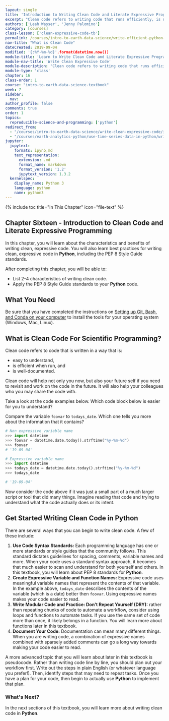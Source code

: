```yaml
---
layout: single
title: 'Introduction to Writing Clean Code and Literate Expressive Programming'
excerpt: "Clean code refers to writing code that runs efficiently, is not redundant and is easy for anyone to understand. Learn about the characteristics and benefits of writing clean, expressive code in Python."
authors: ['Leah Wasser', 'Jenny Palomino']
category: [courses]
class-lesson: ['clean-expressive-code-tb']
permalink: /courses/intro-to-earth-data-science/write-efficient-python-code/intro-to-clean-code/
nav-title: "What is Clean Code"
dateCreated: 2019-09-04
modified: '{:%Y-%m-%d}'.format(datetime.now())
module-title: 'Learn to Write Clean Code and Literate Expressive Programming'
module-nav-title: 'Write Clean Expressive Code'
module-description: "Clean code refers to writing code that runs efficiently, is not redundant and is easy for anyone to understand. Learn best practices for writing clean, expressive code in Python."
module-type: 'class'
chapter: 16
class-order: 1
course: "intro-to-earth-data-science-textbook"
week: 7
sidebar:
  nav:
author_profile: false
comments: true
order: 1
topics:
  reproducible-science-and-programming: ['python']
redirect_from:
  - "/courses/intro-to-earth-data-science/write-clean-expressive-code/intro-to-clean-code/"
  - "/courses/earth-analytics-python/use-time-series-data-in-python/write-clean-code-with-python/"
jupyter:
  jupytext:
    formats: ipynb,md
    text_representation:
      extension: .md
      format_name: markdown
      format_version: '1.2'
      jupytext_version: 1.3.2
  kernelspec:
    display_name: Python 3
    language: python
    name: python3
---
```


<!-- #region -->
{% include toc title="In This Chapter" icon="file-text" %}

<div class='notice--success' markdown="1">

## <i class="fa fa-ship" aria-hidden="true"></i> Chapter Sixteen - Introduction to Clean Code and Literate Expressive Programming

In this chapter, you will learn about the characteristics and benefits of writing clean, expressive code. You will also learn best practices for writing clean, expressive code in **Python**, including the PEP 8 Style Guide standards.

After completing this chapter, you will be able to:

* List 2-4 characteristics of writing clean code.
* Apply the PEP 8 Style Guide standards to your **Python** code.


## <i class="fa fa-check-square-o fa-2" aria-hidden="true"></i> What You Need

Be sure that you have completed the instructions on <a href="{{ site.url }}/workshops/setup-earth-analytics-python/">Setting up Git, Bash, and Conda on your computer</a> to install the tools for your operating system (Windows, Mac, Linux). 

</div>


## What is Clean Code For Scientific Programming?

Clean code refers to code that is written in a way that is:

* easy to understand, 
* is efficient when run, and 
* is well-documented. 

Clean code will help not only you now, but also your future self if you need to revisit and work on the code in the future. It will also help your colleagues who you may share the code with.

Take a look at the code examples below. Which code block below is easier for you to understand?

Compare the variable `foovar` to `todays_date`. Which one tells you more about the information that it contains?


```python
# Non expressive variable name
>>> import datetime
>>> foovar = datetime.date.today().strftime("%y-%m-%d")
>>> foovar
# '19-09-04'
```

```python
# Expressive variable name 
>>> import datetime
>>> todays_date = datetime.date.today().strftime("%y-%m-%d")
>>> todays_date

# '19-09-04'
```

Now consider the code above if it was just a small part of a much larger script or tool that did many things. Imagine reading that code and trying to understand what the code actually does or its intent.


## Get Started Writing Clean Code in Python

There are several ways that you can begin to write clean code. A few of these include:

1. **Use Code Syntax Standards:** Each programming language has one or more standards or style guides that the community follows. This standard dictates guidelines for spacing, comments, variable names and more. When your code uses a standard syntax approach, it becomes that much easier to scan and understand for both yourself and others. In this textbook, you will learn about PEP 8 standards for **Python**.
1. **Create Expressive Variable and Function Names:** Expressive code uses meaningful variable names that represent the contents of that variable. In the example above, `todays_date` describes the contents of the variable (which is a date) better then `foovar`. Using expressive names makes your code easier to read.
1. **Write Modular Code and Practice: Don't Repeat Yourself (DRY):** rather than repeating chunks of code to automate a workflow, consider using loops and functions to automate tasks. If you use the same set of code more than once, it likely belongs in a function. You will learn more about functions later in this textbook.
2. **Document Your Code:** Documentation can mean many different things. When you are writing code, a combination of expressive names combined with sparsely added comments can go a long way towards making your code easier to read. 

A more advanced topic that you will learn about later in this textbook is pseudocode. Rather than writing code line by line, you should plan out your workflow first. Write out the steps in plain English (or whatever language you prefer!). Then, identify steps that may need to repeat tasks. Once you have a plan for your code, then begin to actually use **Python** to implement that plan. 


### What's Next?

In the next sections of this textbook, you will learn more about writing clean code in **Python**.
<!-- #endregion -->
